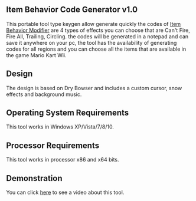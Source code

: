 ## Item Behavior Code Generator v1.0
This portable tool type keygen allow generate quickly the codes of [Item Behavior Modifier](https://pastebin.com/ST3vq6se) are 4 types of effects you can choose that are Can't Fire, Fire All, Trailing, Circling. the codes will be generated in a notepad and can save it anywhere on your pc, the tool has the availability of generating codes for all regions and you can choose all the items that are available in the game Mario Kart Wii.

## Design
The design is based on Dry Bowser and includes a custom cursor, snow effects and background music.

## Operating System Requirements
This tool works in Windows XP/Vista/7/8/10.

## Processor Requirements
This tool works in processor x86 and x64 bits.

## Demonstration
You can click [here](https://www.youtube.com/watch?v=ww01EsWaXsA) to see a video about this tool.
